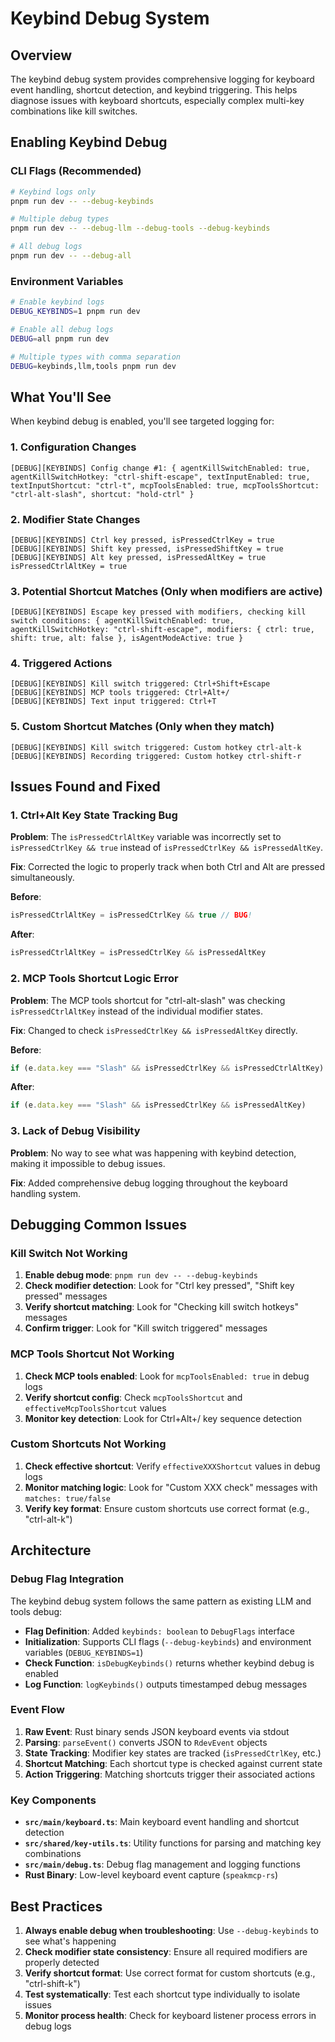 # Keybind Debug System

## Overview

The keybind debug system provides comprehensive logging for keyboard event handling, shortcut detection, and keybind triggering. This helps diagnose issues with keyboard shortcuts, especially complex multi-key combinations like kill switches.

## Enabling Keybind Debug

### CLI Flags (Recommended)

```bash
# Keybind logs only
pnpm run dev -- --debug-keybinds

# Multiple debug types
pnpm run dev -- --debug-llm --debug-tools --debug-keybinds

# All debug logs
pnpm run dev -- --debug-all
```

### Environment Variables

```bash
# Enable keybind logs
DEBUG_KEYBINDS=1 pnpm run dev

# Enable all debug logs
DEBUG=all pnpm run dev

# Multiple types with comma separation
DEBUG=keybinds,llm,tools pnpm run dev
```

## What You'll See

When keybind debug is enabled, you'll see targeted logging for:

### 1. Configuration Changes

```
[DEBUG][KEYBINDS] Config change #1: { agentKillSwitchEnabled: true, agentKillSwitchHotkey: "ctrl-shift-escape", textInputEnabled: true, textInputShortcut: "ctrl-t", mcpToolsEnabled: true, mcpToolsShortcut: "ctrl-alt-slash", shortcut: "hold-ctrl" }
```

### 2. Modifier State Changes

```
[DEBUG][KEYBINDS] Ctrl key pressed, isPressedCtrlKey = true
[DEBUG][KEYBINDS] Shift key pressed, isPressedShiftKey = true
[DEBUG][KEYBINDS] Alt key pressed, isPressedAltKey = true isPressedCtrlAltKey = true
```

### 3. Potential Shortcut Matches (Only when modifiers are active)

```
[DEBUG][KEYBINDS] Escape key pressed with modifiers, checking kill switch conditions: { agentKillSwitchEnabled: true, agentKillSwitchHotkey: "ctrl-shift-escape", modifiers: { ctrl: true, shift: true, alt: false }, isAgentModeActive: true }
```

### 4. Triggered Actions

```
[DEBUG][KEYBINDS] Kill switch triggered: Ctrl+Shift+Escape
[DEBUG][KEYBINDS] MCP tools triggered: Ctrl+Alt+/
[DEBUG][KEYBINDS] Text input triggered: Ctrl+T
```

### 5. Custom Shortcut Matches (Only when they match)

```
[DEBUG][KEYBINDS] Kill switch triggered: Custom hotkey ctrl-alt-k
[DEBUG][KEYBINDS] Recording triggered: Custom hotkey ctrl-shift-r
```

## Issues Found and Fixed

### 1. Ctrl+Alt Key State Tracking Bug

**Problem**: The `isPressedCtrlAltKey` variable was incorrectly set to `isPressedCtrlKey && true` instead of `isPressedCtrlKey && isPressedAltKey`.

**Fix**: Corrected the logic to properly track when both Ctrl and Alt are pressed simultaneously.

**Before**:

```typescript
isPressedCtrlAltKey = isPressedCtrlKey && true // BUG!
```

**After**:

```typescript
isPressedCtrlAltKey = isPressedCtrlKey && isPressedAltKey
```

### 2. MCP Tools Shortcut Logic Error

**Problem**: The MCP tools shortcut for "ctrl-alt-slash" was checking `isPressedCtrlAltKey` instead of the individual modifier states.

**Fix**: Changed to check `isPressedCtrlKey && isPressedAltKey` directly.

**Before**:

```typescript
if (e.data.key === "Slash" && isPressedCtrlKey && isPressedCtrlAltKey)
```

**After**:

```typescript
if (e.data.key === "Slash" && isPressedCtrlKey && isPressedAltKey)
```

### 3. Lack of Debug Visibility

**Problem**: No way to see what was happening with keybind detection, making it impossible to debug issues.

**Fix**: Added comprehensive debug logging throughout the keyboard handling system.

## Debugging Common Issues

### Kill Switch Not Working

1. **Enable debug mode**: `pnpm run dev -- --debug-keybinds`
2. **Check modifier detection**: Look for "Ctrl key pressed", "Shift key pressed" messages
3. **Verify shortcut matching**: Look for "Checking kill switch hotkeys" messages
4. **Confirm trigger**: Look for "Kill switch triggered" messages

### MCP Tools Shortcut Not Working

1. **Check MCP tools enabled**: Look for `mcpToolsEnabled: true` in debug logs
2. **Verify shortcut config**: Check `mcpToolsShortcut` and `effectiveMcpToolsShortcut` values
3. **Monitor key detection**: Look for Ctrl+Alt+/ key sequence detection

### Custom Shortcuts Not Working

1. **Check effective shortcut**: Verify `effectiveXXXShortcut` values in debug logs
2. **Monitor matching logic**: Look for "Custom XXX check" messages with `matches: true/false`
3. **Verify key format**: Ensure custom shortcuts use correct format (e.g., "ctrl-alt-k")

## Architecture

### Debug Flag Integration

The keybind debug system follows the same pattern as existing LLM and tools debug:

- **Flag Definition**: Added `keybinds: boolean` to `DebugFlags` interface
- **Initialization**: Supports CLI flags (`--debug-keybinds`) and environment variables (`DEBUG_KEYBINDS=1`)
- **Check Function**: `isDebugKeybinds()` returns whether keybind debug is enabled
- **Log Function**: `logKeybinds()` outputs timestamped debug messages

### Event Flow

1. **Raw Event**: Rust binary sends JSON keyboard events via stdout
2. **Parsing**: `parseEvent()` converts JSON to `RdevEvent` objects
3. **State Tracking**: Modifier key states are tracked (`isPressedCtrlKey`, etc.)
4. **Shortcut Matching**: Each shortcut type is checked against current state
5. **Action Triggering**: Matching shortcuts trigger their associated actions

### Key Components

- **`src/main/keyboard.ts`**: Main keyboard event handling and shortcut detection
- **`src/shared/key-utils.ts`**: Utility functions for parsing and matching key combinations
- **`src/main/debug.ts`**: Debug flag management and logging functions
- **Rust Binary**: Low-level keyboard event capture (`speakmcp-rs`)

## Best Practices

1. **Always enable debug when troubleshooting**: Use `--debug-keybinds` to see what's happening
2. **Check modifier state consistency**: Ensure all required modifiers are properly detected
3. **Verify shortcut format**: Use correct format for custom shortcuts (e.g., "ctrl-shift-k")
4. **Test systematically**: Test each shortcut type individually to isolate issues
5. **Monitor process health**: Check for keyboard listener process errors in debug logs
